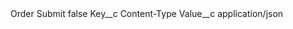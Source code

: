 <?xml version="1.0" encoding="UTF-8"?>
<CustomMetadata xmlns="http://soap.sforce.com/2006/04/metadata" xmlns:xsi="http://www.w3.org/2001/XMLSchema-instance" xmlns:xsd="http://www.w3.org/2001/XMLSchema">
    <label>Order Submit</label>
    <protected>false</protected>
    <values>
        <field>Key__c</field>
        <value xsi:type="xsd:string">Content-Type</value>
    </values>
    <values>
        <field>Value__c</field>
        <value xsi:type="xsd:string">application/json</value>
    </values>
</CustomMetadata>
